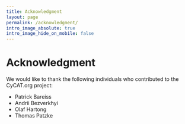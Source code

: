 ```yaml
---
title: Acknowledgment
layout: page
permalink: /acknowledgment/
intro_image_absolute: true
intro_image_hide_on_mobile: false
---
```


# Acknowledgment

We would like to thank the following individuals who contributed to the CyCAT.org project:

- Patrick Bareiss
- Andrii Bezverkhyi
- Olaf Hartong
- Thomas Patzke

